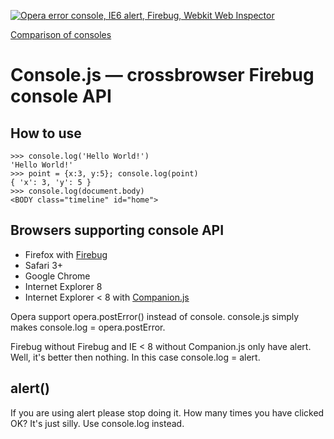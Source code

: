 [![Opera error console, IE6 alert, Firebug, Webkit Web Inspector](/nv/console.js/raw/master/intro.png)](http://wiki.github.com/NV/console.js/comparison-of-consoles)

[Comparison of consoles](http://wiki.github.com/NV/console.js/comparison-of-consoles)

Console.js — crossbrowser Firebug console API
=============================================

How to use
----------

    >>> console.log('Hello World!')
    'Hello World!'
    >>> point = {x:3, y:5}; console.log(point)
    { 'x': 3, 'y': 5 }
    >>> console.log(document.body)
    <BODY class="timeline" id="home">

Browsers supporting console API
-------------------------------
  * Firefox with [Firebug][]
  * Safari 3+
  * Google Chrome
  * Internet Explorer 8
  * Internet Explorer < 8 with [Companion.js][]

Opera support opera.postError() instead of console. console.js simply makes console.log = opera.postError.

Firebug without Firebug and IE < 8 without Companion.js only have alert. Well, it's better then nothing. In this case console.log = alert.

  [Firebug]: http://getfirebug.com/
  [Companion.js]: http://www.my-debugbar.com/wiki/CompanionJS/HomePage


alert()
-------
If you are using alert please stop doing it. How many times you have clicked OK? It's just silly. Use console.log instead.
